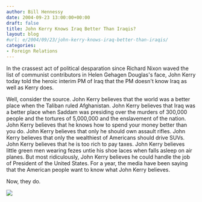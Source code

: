 ```yaml
---
author: Bill Hennessy
date: 2004-09-23 13:00:00+00:00
draft: false
title: John Kerry Knows Iraq Better Than Iraqis?
layout: blog
#url: e/2004/09/23/john-kerry-knows-iraq-better-than-iraqis/
categories:
- Foreign Relations
---
```


In the crassest act of political desparation since Richard Nixon waved the list of communist contributors in Helen Gehagen Douglas's face, John Kerry today told the heroic interim PM of Iraq that the PM doesn't know Iraq as well as Kerry does.

Well, consider the source. John Kerry believes that the world was a better place when the Taliban ruled Afghanistan. John Kerry believes that Iraq was a better place when Saddam was presiding over the murders of 300,000 people and the tortures of 5,000,000 and the enslavement of the nation. John Kerry believes that he knows how to spend your money better than you do. John Kerry believes that only he should own assault rifles. John Kerry believes that only the wealthiest of Americans should drive SUVs. John Kerry believes that he is too rich to pay taxes. John Kerry believes little green men wearing fezes untie his shoe laces when falls asleep on air planes. But most ridiculously, John Kerry believes he could handle the job of President of the United States. For a year, the media have been saying that the American people want to know what John Kerry believes.

Now, they do.

![](https://blog.billhennessy.com/aggbug.aspx?PostID=554)

